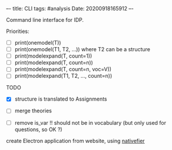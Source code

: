 –-
title: CLI
tags: #analysis
Date: 20200918165912
–-

Command line interface for IDP.

Priorities:
- [ ] print(onemodel(T))
- [ ] print(onemodel(T1, T2, …)) where T2 can be a structure
- [ ] print(modelexpand(T, count=1))
- [ ] print(modelexpand(T, count=n))
- [ ] print(modelexpand(T, count=n, voc=V))
- [ ] print(modelexpand(T1, T2, …, count=n))

TODO
- [x] structure is translated to Assignments
- [ ] merge theories
- [ ] remove is_var !!  should not be in vocabulary (but only used for questions, so OK ?)


create Electron application from website, using [nativefier](https://github.com/jiahaog/Nativefier)